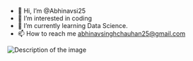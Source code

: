 - 👋 Hi, I’m @Abhinavsi25
- 👀 I’m interested in coding
- 🌱 I’m currently learning Data Science.
- 📫 How to reach me abhinavsinghchauhan25@gmail.com
<img src="https://www.fsm.ac.in/blog/wp-content/uploads/2022/07/FUqHEVVUsAAbZB0-1024x580.jpg" alt="Description of the image">

